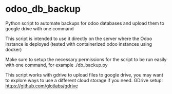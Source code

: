 # odoo_db_backup
Python script to automate backups for odoo databases and upload them to google drive with one command

This script is intended to use it directly on the server where the Odoo instance is deployed (tested with containerized odoo instances using docker)

Make sure to setup the necessary permissions for the script to be run easily with one command, for example ./db_backup.py

This script works with gdrive to upload files to google drive, you may want to explore ways to use a different cloud storage if you need. GDrive setup: https://github.com/glotlabs/gdrive

